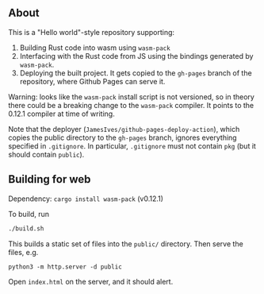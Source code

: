 ## About

This is a "Hello world"-style repository supporting:

1. Building Rust code into wasm using `wasm-pack`
2. Interfacing with the Rust code from JS using the bindings generated by `wasm-pack`.
3. Deploying the built project. It gets copied to the `gh-pages` branch of the repository, where Github Pages can serve it.

Warning: looks like the `wasm-pack` install script is not versioned, so in theory there could be a breaking change to the `wasm-pack` compiler. It points to the 0.12.1 compiler at time of writing.

Note that the deployer (`JamesIves/github-pages-deploy-action`), which copies the public directory to the `gh-pages` branch, ignores everything specified in `.gitignore`. In particular, `.gitignore` must not contain `pkg` (but it should contain `public`).

## Building for web

Dependency: `cargo install wasm-pack` (v0.12.1)

To build, run

```sh
./build.sh
```

This builds a static set of files into the `public/` directory. Then serve the files, e.g.

```
python3 -m http.server -d public
```

Open `index.html` on the server, and it should alert.
